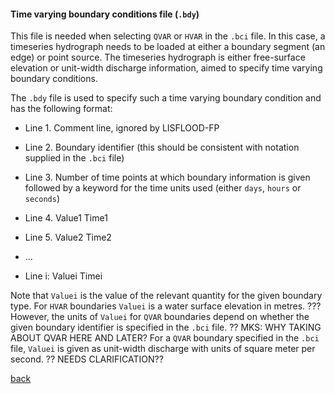 #### Time varying boundary conditions file (`.bdy`)

This file is needed when selecting `QVAR` or `HVAR` in the `.bci` file. In this case, a timeseries hydrograph needs to be loaded at either a boundary segment (an edge) or point source. The timeseries hydrograph is either free-surface elevation or unit-width discharge information, aimed to specify time varying boundary conditions.  

The `.bdy` file is used to specify such a time varying boundary condition and has the following format:

- Line 1. Comment line, ignored by LISFLOOD-FP

- Line 2. Boundary identifier (this should be consistent with notation supplied in the `.bci` file)

- Line 3. Number of time points at which boundary information is given followed by a keyword for the time units used (either `days`, `hours` or `seconds`)

- Line 4. Value1 Time1

- Line 5. Value2 Time2

- ...

- Line i: Valuei Timei


Note that `Valuei` is the value of the relevant quantity for the given boundary type. For `HVAR` boundaries `Valuei` is a water surface elevation in metres. ??? However, the units of `Valuei` for `QVAR` boundaries depend on whether the given boundary identifier is specified in the `.bci` file. ?? MKS: WHY TAKING ABOUT QVAR HERE AND LATER? For a `QVAR` boundary specified in the `.bci` file, `Valuei` is given as unit-width discharge with units of square meter per second. ?? NEEDS CLARIFICATION??


[back](/Merewether1.md)
